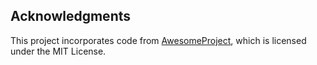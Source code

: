 ## Acknowledgments

This project incorporates code from [AwesomeProject](https://github.com/rocker-org/devcontainer-features), which is licensed under the MIT License.
